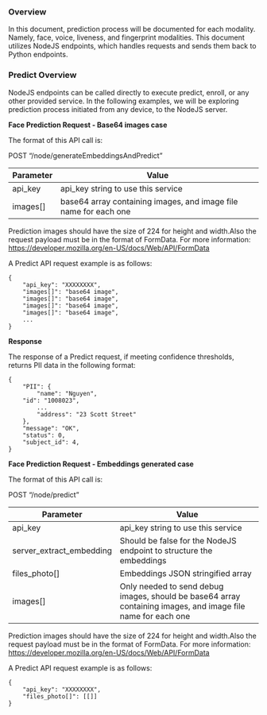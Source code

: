 ### Overview 


In this document, prediction process will be documented for each modality. Namely, face, voice, liveness, and fingerprint modalities. This document utilizes NodeJS endpoints, which handles requests and sends them back to Python endpoints. 

### Predict Overview

NodeJS endpoints can be called directly to execute predict, enroll, or any other provided service. In the following examples, we will be exploring prediction process initiated from any device, to the NodeJS server.


**Face Prediction Request - Base64 images case**

The format of this API call is: 

POST “/node/generateEmbeddingsAndPredict”

|Parameter      |            Value|
|----------|--------------| 
|api_key       |         api_key string to use this service|
|images[]       |         base64 array containing images, and image file name for each one|

Prediction images should have the size of 224 for height and width.Also the request payload must be in the format of FormData. For more information: https://developer.mozilla.org/en-US/docs/Web/API/FormData

A Predict API request example is as follows:
```
{
    "api_key": "XXXXXXXX",
    "images[]": "base64 image",
    "images[]": "base64 image",
    "images[]": "base64 image", 
    "images[]": "base64 image",
    ...
}
```

**Response**

The response of a Predict request, if meeting confidence thresholds, returns PII data in the following format:
```
{
    "PII": {
        "name": "Nguyen",
	"id": "1008023",
        ...
        "address": "23 Scott Street"
    },
    "message": "OK",
    "status": 0,
    "subject_id": 4,
}
```

**Face Prediction Request - Embeddings generated case**


The format of this API call is: 

POST “/node/predict”

|Parameter      |            Value|
|----------|--------------| 
|api_key       |         api_key string to use this service|
| server_extract_embedding       |         Should be false for the NodeJS endpoint to structure the embeddings|
|files_photo[]       |         Embeddings JSON stringified array|
|images[]       |         Only needed to send debug images, should be base64 array containing images, and image file name for each one|

Prediction images should have the size of 224 for height and width.Also the request payload must be in the format of FormData. For more information: https://developer.mozilla.org/en-US/docs/Web/API/FormData

A Predict API request example is as follows:
```
{
    "api_key": "XXXXXXXX",
    "files_photo[]": [[]]
}
```